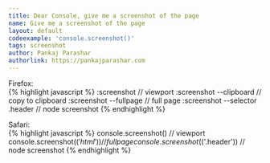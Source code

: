 ```yaml
---
title: Dear Console, give me a screenshot of the page
name: Give me a screenshot of the page
layout: default
codeexample: 'console.screenshot()'
tags: screenshot
author: Pankaj Parashar
authorlink: https://pankajparashar.com
---
```


Firefox:  
{% highlight javascript %}
:screenshot                       // viewport
:screenshot --clipboard           // copy to clipboard
:screenshot --fullpage            // full page
:screenshot --selector .header    // node screenshot
{% endhighlight %}

Safari:  
{% highlight javascript %}
console.screenshot()              // viewport
console.screenshot($('html'))     // full page
console.screenshot($('.header'))  // node screenshot
{% endhighlight %}
